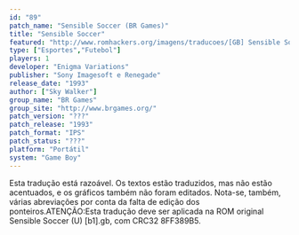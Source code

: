 ```yaml
---
id: "89"
patch_name: "Sensible Soccer (BR Games)"
title: "Sensible Soccer"
featured: "http://www.romhackers.org/imagens/traducoes/[GB] Sensible Soccer - BR Games - 01.png"
type: ["Esportes","Futebol"]
players: 1
developer: "Enigma Variations"
publisher: "Sony Imagesoft e Renegade"
release_date: "1993"
author: ["Sky Walker"]
group_name: "BR Games"
group_site: "http://www.brgames.org/"
patch_version: "???"
patch_release: "1993"
patch_format: "IPS"
patch_status: "???"
platform: "Portátil"
system: "Game Boy"
---
```


Esta tradução está razoável. Os textos estão traduzidos, mas não estão acentuados, e os gráficos também não foram editados. Nota-se, também, várias abreviações por conta da falta de edição dos ponteiros.ATENÇÃO:Esta tradução deve ser aplicada na ROM original Sensible Soccer (U) [b1].gb, com CRC32 8FF389B5.